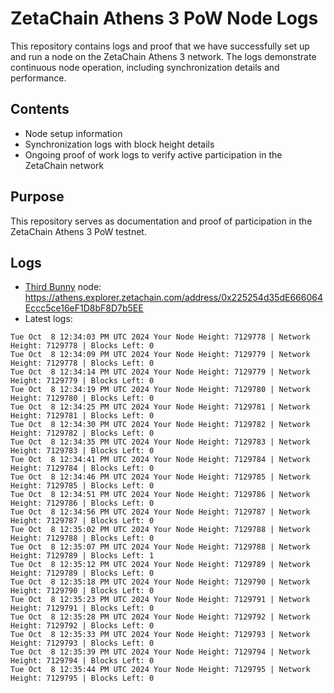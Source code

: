 # ZetaChain Athens 3 PoW Node Logs
This repository contains logs and proof that we have successfully set up and run a node on the ZetaChain Athens 3 network. The logs demonstrate continuous node operation, including synchronization details and performance.

## Contents
- Node setup information
- Synchronization logs with block height details
- Ongoing proof of work logs to verify active participation in the ZetaChain network

## Purpose
This repository serves as documentation and proof of participation in the ZetaChain Athens 3 PoW testnet.

## Logs

- [Third Bunny](https://thirdbunny.xyz/) node: https://athens.explorer.zetachain.com/address/0x225254d35dE666064Eccc5ce16eF1D8bF8D7b5EE
- Latest logs:
```
Tue Oct  8 12:34:03 PM UTC 2024 Your Node Height: 7129778 | Network Height: 7129778 | Blocks Left: 0
Tue Oct  8 12:34:09 PM UTC 2024 Your Node Height: 7129779 | Network Height: 7129778 | Blocks Left: 0
Tue Oct  8 12:34:14 PM UTC 2024 Your Node Height: 7129779 | Network Height: 7129779 | Blocks Left: 0
Tue Oct  8 12:34:19 PM UTC 2024 Your Node Height: 7129780 | Network Height: 7129780 | Blocks Left: 0
Tue Oct  8 12:34:25 PM UTC 2024 Your Node Height: 7129781 | Network Height: 7129781 | Blocks Left: 0
Tue Oct  8 12:34:30 PM UTC 2024 Your Node Height: 7129782 | Network Height: 7129782 | Blocks Left: 0
Tue Oct  8 12:34:35 PM UTC 2024 Your Node Height: 7129783 | Network Height: 7129783 | Blocks Left: 0
Tue Oct  8 12:34:41 PM UTC 2024 Your Node Height: 7129784 | Network Height: 7129784 | Blocks Left: 0
Tue Oct  8 12:34:46 PM UTC 2024 Your Node Height: 7129785 | Network Height: 7129785 | Blocks Left: 0
Tue Oct  8 12:34:51 PM UTC 2024 Your Node Height: 7129786 | Network Height: 7129786 | Blocks Left: 0
Tue Oct  8 12:34:56 PM UTC 2024 Your Node Height: 7129787 | Network Height: 7129787 | Blocks Left: 0
Tue Oct  8 12:35:02 PM UTC 2024 Your Node Height: 7129788 | Network Height: 7129788 | Blocks Left: 0
Tue Oct  8 12:35:07 PM UTC 2024 Your Node Height: 7129788 | Network Height: 7129789 | Blocks Left: 1
Tue Oct  8 12:35:12 PM UTC 2024 Your Node Height: 7129789 | Network Height: 7129789 | Blocks Left: 0
Tue Oct  8 12:35:18 PM UTC 2024 Your Node Height: 7129790 | Network Height: 7129790 | Blocks Left: 0
Tue Oct  8 12:35:23 PM UTC 2024 Your Node Height: 7129791 | Network Height: 7129791 | Blocks Left: 0
Tue Oct  8 12:35:28 PM UTC 2024 Your Node Height: 7129792 | Network Height: 7129792 | Blocks Left: 0
Tue Oct  8 12:35:33 PM UTC 2024 Your Node Height: 7129793 | Network Height: 7129793 | Blocks Left: 0
Tue Oct  8 12:35:39 PM UTC 2024 Your Node Height: 7129794 | Network Height: 7129794 | Blocks Left: 0
Tue Oct  8 12:35:44 PM UTC 2024 Your Node Height: 7129795 | Network Height: 7129795 | Blocks Left: 0
```
